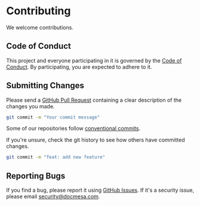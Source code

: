 # Contributing

We welcome contributions.

## Code of Conduct

This project and everyone participating in it is governed by the [Code of Conduct](./CODE_OF_CONDUCT.md). By
participating, you are expected to adhere to it.

## Submitting Changes

Please send a
[GitHub Pull Request](https://docs.github.com/en/pull-requests/collaborating-with-pull-requests/proposing-changes-to-your-work-with-pull-requests/about-pull-requests)
containing a clear description of the changes you made.

```bash
git commit -m "Your commit message"
```

Some of our repositories follow [conventional commits](https://www.conventionalcommits.org).

If you're unsure, check the git history to see how others have committed changes.

```bash
git commit -m "feat: add new feature"
```

## Reporting Bugs

If you find a bug, please report it using
[GitHub Issues](https://docs.github.com/en/issues/tracking-your-work-with-issues/about-issues).
If it's a security issue, please email [security@docmesa.com](mailto:security@docmesa.com).
